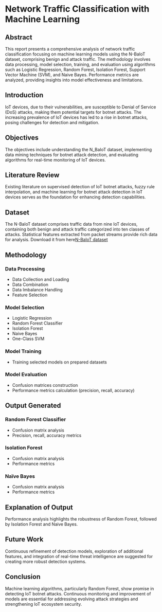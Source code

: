 # Network Traffic Classification with Machine Learning

## Abstract
This report presents a comprehensive analysis of network traffic classification focusing on machine learning models using the N-BaIoT dataset, comprising benign and attack traffic. The methodology involves data processing, model selection, training, and evaluation using algorithms such as Logistic Regression, Random Forest, Isolation Forest, Support Vector Machine (SVM), and Naive Bayes. Performance metrics are analyzed, providing insights into model effectiveness and limitations.

## Introduction
IoT devices, due to their vulnerabilities, are susceptible to Denial of Service (DoS) attacks, making them potential targets for botnet attacks. The increasing prevalence of IoT devices has led to a rise in botnet attacks, posing challenges for detection and mitigation.

## Objectives
The objectives include understanding the N_BaIoT dataset, implementing data mining techniques for botnet attack detection, and evaluating algorithms for real-time monitoring of IoT devices.

## Literature Review
Existing literature on supervised detection of IoT botnet attacks, fuzzy rule interpolation, and machine learning for botnet attack detection in IoT devices serves as the foundation for enhancing detection capabilities.

## Dataset
The N-BaIoT dataset comprises traffic data from nine IoT devices, containing both benign and attack traffic categorized into ten classes of attacks. Statistical features extracted from packet streams provide rich data for analysis.
Download it from here[N-BaIoT dataset](https://archive.ics.uci.edu/dataset/442/detection+of+iot+botnet+attacks+n+baiot)

## Methodology
### Data Processing
- Data Collection and Loading
- Data Combination
- Data Imbalance Handling
- Feature Selection

### Model Selection
- Logistic Regression
- Random Forest Classifier
- Isolation Forest
- Naive Bayes
- One-Class SVM

### Model Training
- Training selected models on prepared datasets

### Model Evaluation
- Confusion matrices construction
- Performance metrics calculation (precision, recall, accuracy)

## Output Generated
### Random Forest Classifier
- Confusion matrix analysis
- Precision, recall, accuracy metrics

### Isolation Forest
- Confusion matrix analysis
- Performance metrics

### Naïve Bayes
- Confusion matrix analysis
- Performance metrics

## Explanation of Output
Performance analysis highlights the robustness of Random Forest, followed by Isolation Forest and Naive Bayes.

## Future Work
Continuous refinement of detection models, exploration of additional features, and integration of real-time threat intelligence are suggested for creating more robust detection systems.

## Conclusion
Machine learning algorithms, particularly Random Forest, show promise in detecting IoT botnet attacks. Continuous monitoring and improvement of models are essential for addressing evolving attack strategies and strengthening IoT ecosystem security.

